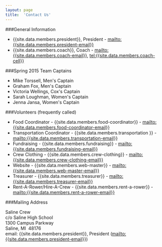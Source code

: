 ```yaml
---
layout: page
title:  'Contact Us'
---
```

###General Information

  - {{site.data.members.president}}, President - <mailto:{{site.data.members.president-email}}>
  - {{site.data.members.coach}}, Coach - <mailto:{{site.data.members.coach-email}}>,  <tel:{{site.data.members.coach-cell}}>

###Spring 2015 Team Captains

  - Mike Torssell, Men's Captain
  - Graham Fox, Men's Captain
  - Victoria Wellings, Cox's Captain  
  - Sarah Loughman, Women's Captain
  - Jenna Jansa, Women's Captain


###Volunteers (frequently called)

  -  Food Coordinator - {{site.data.members.food-coordinator}} - <mailto:{{site.data.members.food-coordinator-email}}>
  -  Transportation Coordinator - {{site.data.members.transportation  }} - <mailto:{{site.data.members.transportation-email}}>
  -  Fundraising - {{site.data.members.fundraising}} - <mailto:{{site.data.members.fundraising-email}}>
  -  Crew Clothing - {{site.data.members.crew-clothing}} - <mailto:{{site.data.members.crew-clothing-email}}>
  -  Website - {{site.data.members.web-master}} - <mailto:{{site.data.members.web-master-email}}>
  -  Treasurer - {{site.data.members.treasurer}} - <mailto:{{site.data.members.treasurer-email}}>
  -  Rent-A-Rower/Hire-A-Crew - {{site.data.members.rent-a-rower}} - <mailto:{{site.data.members.rent-a-rower-email}}>


###Mailing Address

Saline Crew  
c/o Saline High School  
1300 Campus Parkway   
Saline, MI  48176  
email: {{site.data.members.president}}, President (<mailto:{{site.data.members.president-email}}>)